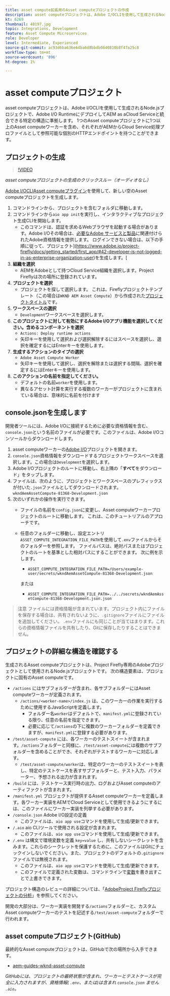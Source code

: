 ```yaml
---
title: asset compute拡張用のAsset computeプロジェクトの作成
description: asset computeプロジェクトは、Adobe I/OCLIを使用して生成されるNode.jsプロジェクトで、Adobe I/O RuntimeにデプロイしてAEM as aCloud Serviceと統合できる特定の構造に準拠します。
kt: 6269
thumbnail: 40197.jpg
topic: Integrations, Development
feature: Asset Compute Microservices
role: Developer
level: Intermediate, Experienced
source-git-commit: ac93d6ba636e64ba6d8bbdb0840810b8f47a25c8
workflow-type: tm+mt
source-wordcount: '896'
ht-degree: 1%

---
```



# asset computeプロジェクト

asset computeプロジェクトは、Adobe I/OCLIを使用して生成されるNode.jsプロジェクトで、Adobe I/O RuntimeにデプロイしてAEM as aCloud Serviceと統合できる特定の構造に準拠します。 1つのAsset computeプロジェクトに1つ以上のAsset computeワーカーを含め、それぞれがAEMからCloud Service処理プロファイルとして参照可能な個別のHTTPエンドポイントを持つことができます。

## プロジェクトの生成

>[!VIDEO](https://video.tv.adobe.com/v/40197/?quality=12&learn=on)

_asset computeプロジェクトの生成のクリックスルー（オーディオなし）_

[Adobe I/OCLIAsset computeプラグイン](../set-up/development-environment.md#aio-cli)を使用して、新しい空のAsset computeプロジェクトを生成します。

1. コマンドラインから、プロジェクトを含むフォルダに移動します。
1. コマンドラインから`aio app init`を実行し、インタラクティブなプロジェクト生成CLIを開始します。
   + このコマンドは、認証を求めるWebブラウザを起動する場合があります。Adobe I/Oその場合は、[必要なAdobe サービスと製品](../set-up/accounts-and-services.md)に関連付けられたAdobe資格情報を提供します。 ログインできない場合は、以下の手順に従って、プロジェクト](https://www.adobe.io/project-firefly/docs/getting_started/first_app/#42-developer-is-not-logged-in-as-enterprise-organization-user)を生成します。[
1. __組織を選択__
   + AEMをAdobeとして持つCloud Service組織を選択します。Project Fireflyは次の場所に登録されています。
1. __プロジェクトを選択__
   + プロジェクトを探して選択します。 これは、Fireflyプロジェクトテンプレート（この場合は`WKND AEM Asset Compute`）から作成された[プロジェクトタイトル](../set-up/firefly.md)です。
1. __ワークスペースの選択__
   + `Development`ワークスペースを選択します。
1. __このプロジェクトに対して有効にするAdobe I/Oアプリ機能を選択してください。含めるコンポーネントを選択__
   +  `Actions: Deploy runtime actions`
   + 矢印キーを使用して選択および選択解除するにはスペースを選択し、選択を確定するにはEnterキーを使用します。
1. __生成するアクションのタイプの選択__
   +  `Adobe Asset Compute Worker`
   + 矢印キーを使用して選択し、選択を解除または選択する間隔、選択を確定するにはEnterキーを使用します。
1. __このアクションの名前を指定してください。__
   + デフォルトの名前`worker`を使用します。
   + 異なるアセット計算を実行する複数のワーカーがプロジェクトに含まれている場合は、意味的に名前を付けます

## console.jsonを生成します

開発者ツールには、Adobe I/Oに接続するために必要な資格情報を含む、`console.json`という名前のファイルが必要です。このファイルは、Adobe I/Oコンソールからダウンロードします。

1. asset computeワーカーの[Adobe I/O](https://console.adobe.io)プロジェクトを開きます。
1. `console.json`資格情報をダウンロードするプロジェクトワークスペースを選択します。この場合は`Development`を選択します。
1. Adobe I/Oプロジェクトのルートに移動し、右上隅の「__すべて__&#x200B;をダウンロード」をタップします。
1. ファイルは、次のように、プロジェクトとワークスペースのプレフィックスが付いた`.json`ファイルとしてダウンロードされます。`wkndAemAssetCompute-81368-Development.json`
1. 次のいずれかの操作を実行できます。
   + ファイルの名前を`config.json`に変更し、Asset computeワーカープロジェクトのルートに移動します。 これは、このチュートリアルのアプローチです。
   + 任意のフォルダーに移動し、設定エントリ`ASSET_COMPUTE_INTEGRATION_FILE_PATH`を使用して`.env`ファイルからそのフォルダーを参照します。 ファイルパスは、絶対パスまたはプロジェクトのルートを基準とした相対パスにすることができます。 次に例を示します。
      + `ASSET_COMPUTE_INTEGRATION_FILE_PATH=/Users/example-user/secrets/wkndAemAssetCompute-81368-Development.json`

      または
      + `ASSET_COMPUTE_INTEGRATION_FILE_PATH=../../secrets/wkndAemAssetCompute-81368-Development.json.json`


> 注意
>  ファイルには資格情報が含まれています。プロジェクト内にファイルを保存する場合は、共有されないように、`.gitignore`ファイルにファイルを追加してください。 `.env`ファイルにも同じことが当てはまります。これらの資格情報ファイルを共有したり、Gitに保存したりすることはできません。

## プロジェクトの詳細な構造を確認する

生成されるAsset computeプロジェクトは、Project Firefly専用のAdobeプロジェクトとして使用されるNode.jsプロジェクトです。 次の構造要素は、プロジェクトに固有のAsset computeです。

+ `/actions` にはサブフォルダーが含まれ、各サブフォルダーにはAsset computeワーカーが定義されます。
   + `/actions/<worker-name>/index.js` は、このワーカーの作業を実行するために使用するJavaScriptを定義します。
      + フォルダー名`worker`はデフォルトで、`manifest.yml`に登録されている限り、任意の名前を指定できます。
      + 必要に応じて`/actions`の下に複数のワーカーフォルダーを定義できますが、`manifest.yml`に登録する必要があります。
+ `/test/asset-compute` には、各ワーカーのテストスイートが含まれます。`/actions`フォルダーと同様に、`/test/asset-compute`には複数のサブフォルダーを含めることができ、それぞれがテストするワーカーに対応します。
   + `/test/asset-compute/worker`は、特定のワーカーのテストスイートを表し、特定のテストケースを表すサブフォルダーと、テスト入力、パラメーター、予想される出力が含まれます。
+ `/build` には、テストケース実行時の出力、ログおよびAsset computeのアーティファクトが含まれます。
+ `/manifest.yml` プロジェクトが提供するAsset computeワーカーを定義します。各ワーカー実装をAEMでCloud Serviceとして使用できるようにするには、このファイルにワーカー実装を列挙する必要があります。
+ `/console.json` Adobe I/O設定の定義
   + このファイルは、`aio app use`コマンドを使用して生成/更新できます。
+ `/.aio` aio CLIツールで使用される設定が含まれます。
   + このファイルは、`aio app use`コマンドを使用して生成/更新できます。
+ `/.env` は構文で環境変数を定義 `key=value` し、共有しないシークレットを含みます。これらのシークレットを保護するために、このファイルはGitにチェックインしないでください。また、プロジェクトのデフォルトの`.gitignore`ファイルでは無視されます。
   + このファイルは、`aio app use`コマンドを使用して生成/更新できます。
   + このファイルで定義された変数は、コマンドラインで[変数](../deploy/runtime.md)を書き出すことで上書きできます。

プロジェクト構造のレビューの詳細については、「[AdobeProject Fireflyプロジェクトの分析](https://www.adobe.io/project-firefly/docs/guides/)」を参照してください。

開発の大部分は、ワーカー実装を開発する`/actions`フォルダーと、カスタムAsset computeワーカーのテストを記述する`/test/asset-compute`フォルダーで行われます。

## asset computeプロジェクト(GitHub)

最終的なAsset computeプロジェクトは、GitHubで次の場所から入手できます。

+ [aem-guides-wknd-asset-compute](https://github.com/adobe/aem-guides-wknd-asset-compute)

_GitHubには、プロジェクトの最終状態が含まれ、ワーカーとテストケースが完全に入力されますが、資格情報( `.env`、または)は含まれ `console.json` ません `.aio`。_

